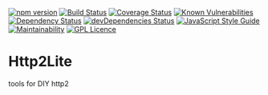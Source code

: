 [![npm version](https://badge.fury.io/js/http2lite.svg)](https://badge.fury.io/js/http2lite)
[![Build Status](https://travis-ci.com/dtudury/Http2Lite.svg?branch=master)](https://travis-ci.com/dtudury/Http2Lite)
[![Coverage Status](https://coveralls.io/repos/github/dtudury/Http2Lite/badge.svg?branch=master)](https://coveralls.io/github/dtudury/Http2Lite?branch=master)
[![Known Vulnerabilities](https://snyk.io/test/github/dtudury/Http2Lite/badge.svg)](https://snyk.io/test/github/dtudury/Http2Lite)
[![Dependency Status](https://david-dm.org/dtudury/Http2Lite.svg)](https://david-dm.org/dtudury/Http2Lite)
[![devDependencies Status](https://david-dm.org/dtudury/Http2Lite/dev-status.svg)](https://david-dm.org/dtudury/Http2Lite?type=dev)
[![JavaScript Style Guide](https://img.shields.io/badge/code_style-standard-brightgreen.svg)](https://standardjs.com)
[![Maintainability](https://api.codeclimate.com/v1/badges/c325ed082797477c14fc/maintainability)](https://codeclimate.com/github/dtudury/Http2Lite/maintainability)
[![GPL Licence](https://badges.frapsoft.com/os/gpl/gpl.png?v=103)](https://opensource.org/licenses/GPL-3.0/)

# Http2Lite
tools for DIY http2
